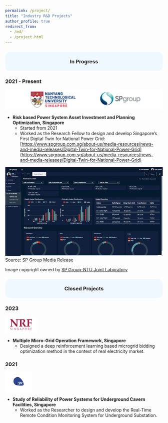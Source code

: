 ```yaml
---
permalink: /project/
title: "Industry R&D Projects"
author_profile: true
redirect_from: 
  - /md/
  - /project.html
---
```

<h3 style="background-color:#f0f8ff; padding:20px; border-radius:15px; text-align:center;">
In Progress
</h3>

### 2021 - Present
![lab](./spnl.png)
* **Risk based Power System Asset Investment and Planning Optimization, Singapore**
  * Started from 2021
  * Worked as the Research Fellow to design and develop Singapore’s First Digital Twin for National Power Grid: [https://www.spgroup.com.sg/about-us/media-resources/news-and-media-releases/Digital-Twin-for-National-Power-Grid](https://www.spgroup.com.sg/about-us/media-resources/news-and-media-releases/Digital-Twin-for-National-Power-Grid)

![sp](./sp.jpg)
Source: [SP Group Media Release](https://www.spgroup.com.sg/about-us/media-resources/news-and-media-releases/Digital-Twin-for-National-Power-Grid) 

Image copyright owned by [SP Group-NTU Joint Laboratory](https://www.ntu.edu.sg/spgroup-ntu)

<h3 style="background-color:#f0f8ff; padding:20px; border-radius:15px; text-align:center;">
Closed Projects
</h3>

### 2023
<img src="/images/nrf.jpeg" alt="NRF" height="50px">

* **Multiple Micro-Grid Operation Framework, Singapore**
  * Designed a deep reinforcement learning based microgrid bidding optimization method in the context of real electricity market.

### 2021
<img src="/images/jtc.png" alt="JTC" height="60px">

* **Study of Reliability of Power Systems for Underground Cavern Facilities, Singapore**
  * Worked as the Researcher to design and develop the Real-Time Remote Condition Monitoring System for Underground Substation.
